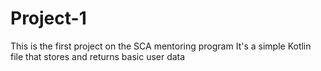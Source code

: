 # Project-1
This is the first project on the SCA mentoring program
It's a simple Kotlin file that stores and returns basic user data
